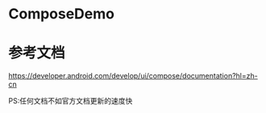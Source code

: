 # ComposeDemo

# 参考文档
https://developer.android.com/develop/ui/compose/documentation?hl=zh-cn

PS:任何文档不如官方文档更新的速度快